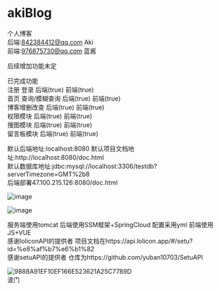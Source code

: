 # akiBlog
个人博客  
后端:842384412@qq.com Aki  
前端:976875730@qq.com 蓝酱   
  
后续增加功能未定
  
  
已完成功能  
注册 登录 后端(true) 前端(true)  
首页 查询/模糊查询 后端(true) 前端(true)  
博客增删改查 后端(true) 前端(true)  
权限模块 后端(true) 前端(true)  
搜图模块 后端(true) 前端(true)  
留言板模块 后端(true) 前端(true)
    
    
默认后端地址:localhost:8080
默认项目文档地址:http://localhost:8080/doc.html  
默认数据库地址:jdbc:mysql://localhost:3306/testdb?serverTimezone=GMT%2b8  
后端部署47.100.215.126:8080/doc.html  
  
  
![image](https://user-images.githubusercontent.com/72266886/220292779-021903dd-c181-44e5-8938-f9e04d411671.png)

  
![image](https://user-images.githubusercontent.com/72266886/220292462-b1a69167-a393-4e54-a3bd-9a86ab0eb5d7.png)

  
  
  
服务端使用tomcat 后端使用SSM框架+SpringCloud 配置采用yml 前端使用JS+VUE  
感谢loliconAPI的提供者 项目文档在https://api.lolicon.app/#/setu?id=%e8%af%b7%e6%b1%82  
感谢setuAPI的提供者 仓库为https://github.com/yuban10703/SetuAPI
  
  
    
![9888A91EF10EF166E523621A25C7789D](https://user-images.githubusercontent.com/72266886/200361411-623be310-cf6c-4c68-b178-f1df6d2d0d53.gif)  
波门

